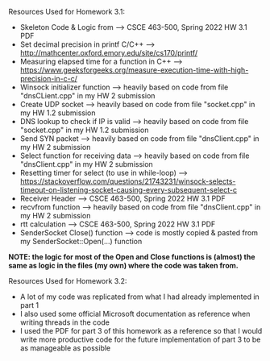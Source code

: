 Resources Used for Homework 3.1:
- Skeleton Code & Logic from --> CSCE 463-500, Spring 2022 HW 3.1 PDF
- Set decimal precision in printf C/C++ --> http://mathcenter.oxford.emory.edu/site/cs170/printf/
- Measuring elapsed time for a function in C++ --> https://www.geeksforgeeks.org/measure-execution-time-with-high-precision-in-c-c/
- Winsock initializer function --> heavily based on code from file "dnsCLient.cpp" in my HW 2 submission
- Create UDP socket --> heavily based on code from file "socket.cpp" in my HW 1.2 submission
- DNS lookup to check if IP is valid --> heavily based on code from file "socket.cpp" in my HW 1.2 submission
- Send SYN packet --> heavily based on code from file "dnsClient.cpp" in my HW 2 submission
- Select function for receiving data --> heavily based on code from file "dnsClient.cpp" in my HW 2 submission
- Resetting timer for select (to use in while-loop) --> https://stackoverflow.com/questions/21743231/winsock-selects-timeout-on-listening-socket-causing-every-subsequent-select-c
- Receiver Header --> CSCE 463-500, Spring 2022 HW 3.1 PDF
- recvfrom function --> heavily based on code from file "dnsClient.cpp" in my HW 2 submission
- rtt calculation --> CSCE 463-500, Spring 2022 HW 3.1 PDF
- SenderSocket Close() function --> code is mostly copied & pasted from my SenderSocket::Open(...) function

**NOTE: the logic for most of the Open and Close functions is (almost) the same as logic in the files (my own) where the code was taken from.**

Resources Used for Homework 3.2:
- A lot of my code was replicated from what I had already implemented in part 1
- I also used some official Microsoft documentation as reference when writing threads in the code
- I used the PDF for part 3 of this homework as a reference so that I would write more productive code for the future implementation of part 3 to be as manageable as possible